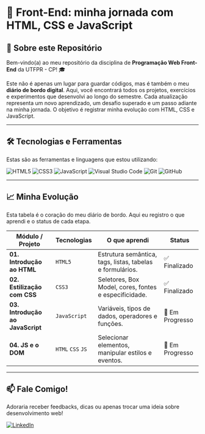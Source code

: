 # 🚀 Front-End: minha jornada com HTML, CSS e JavaScript

## 📖 Sobre este Repositório

Bem-vindo(a) ao meu repositório da disciplina de **Programação Web Front-End** da UTFPR - CP! 🎓

Este não é apenas um lugar para guardar códigos, mas é também o meu **diário de bordo digital**. Aqui, você encontrará todos os projetos, exercícios e experimentos que desenvolvi ao longo do semestre. Cada atualização representa um novo aprendizado, um desafio superado e um passo adiante na minha jornada. O objetivo é registrar minha evolução com HTML, CSS e JavaScript.

---

## 🛠️ Tecnologias e Ferramentas

Estas são as ferramentas e linguagens que estou utilizando:

![HTML5](https://img.shields.io/badge/HTML5-E34F26?style=for-the-badge&logo=html5&logoColor=white)
![CSS3](https://img.shields.io/badge/CSS3-1572B6?style=for-the-badge&logo=css3&logoColor=white)
![JavaScript](https://img.shields.io/badge/JavaScript-F7DF1E?style=for-the-badge&logo=javascript&logoColor=black)
![Visual Studio Code](https://img.shields.io/badge/VS%20Code-007ACC?style=for-the-badge&logo=visualstudiocode&logoColor=white)
![Git](https://img.shields.io/badge/Git-F05032?style=for-the-badge&logo=git&logoColor=white)
![GitHub](https://img.shields.io/badge/GitHub-181717?style=for-the-badge&logo=github&logoColor=white)

---

## 📈 Minha Evolução

Esta tabela é o coração do meu diário de bordo. Aqui eu registro o que aprendi e o status de cada etapa.

| Módulo / Projeto                | Tecnologias             | O que aprendi                                             | Status        |
| ------------------------------- | ----------------------- | --------------------------------------------------------- | ------------- |
| **01. Introdução ao HTML**      | `HTML5`                 | Estrutura semântica, tags, listas, tabelas e formulários. | ✅ Finalizado|
| **02. Estilização com CSS**     | `CSS3`                  | Seletores, Box Model, cores, fontes e especificidade.     | ✅ Finalizado   |
| **03. Introdução ao JavaScript**| `JavaScript`            | Variáveis, tipos de dados, operadores e funções.         | 🔄 Em Progresso   |
| **04. JS e o DOM**              | `HTML` `CSS` `JS`       | Selecionar elementos, manipular estilos e eventos.        | 🔄 Em Progresso |

---

## 📫 Fale Comigo!

Adoraria receber feedbacks, dicas ou apenas trocar uma ideia sobre desenvolvimento web!

[![LinkedIn](https://img.shields.io/badge/LinkedIn-0A66C2?style=for-the-badge&logo=linkedin&logoColor=white)]([https://www.linkedin.com/in/seu-linkedin/](https://www.linkedin.com/in/lais-borges-591652375/))
